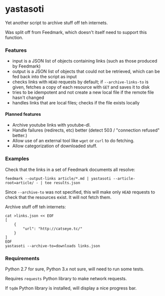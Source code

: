 yastasoti
=========

Yet another script to archive stuff off teh internets.

Was split off from Feedmark, which doesn't itself need to support this function.

### Features ###

*   input is a JSON list of objects containing links (such as those produced by Feedmark)
*   output is a JSON list of objects that could not be retrieved, which can be fed back
    into the script as input
*   checks links with `HEAD` requests by default; if `--archive-links-to` is given,
    fetches a copy of each resource with `GET` and saves it to disk
*   tries to be idempotent and not create a new local file if the remote file hasn't changed
*   handles links that are local files; checks if the file exists locally

#### Planned features ####

*   Archive youtube links with youtube-dl.
*   Handle failures (redirects, etc) better (detect 503 / "connection refused" better.)
*   Allow use of an external tool like `wget` or `curl` to do fetching.
*   Allow categorization of downloaded stuff.

### Examples ###

Check that the links in a set of Feedmark documents all resolve:

    feedmark --output-links article/*.md | yastasoti --article-root=article/ - | tee results.json

Since `--archive-to` was not specified, this will make only `HEAD`
requests to check that the resources exist.  It will not fetch them.

Archive stuff off teh internets:

    cat >links.json << EOF
    [
        {
            "url": "http://catseye.tc/"
        }
    ]
    EOF
    yastasoti --archive-to=downloads links.json

### Requirements ###

Python 2.7 for sure, Python 3.x not sure, will need to run some tests.

Requires `requests` Python library to make network requests.

If `tqdm` Python library is installed, will display a nice progress bar.
